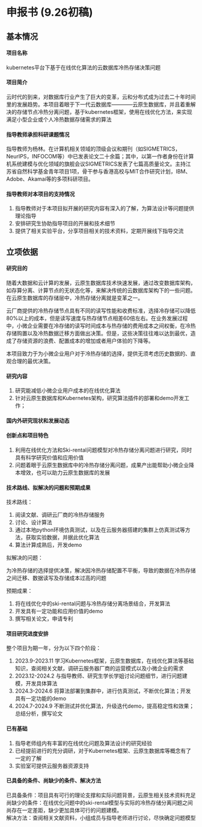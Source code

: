 # 申报书 (9.26初稿)

## 基本情况

#### 项目名称

kubernetes平台下基于在线优化算法的云数据库冷热存储决策问题

#### 项目简介

云时代的到来，对数据库行业产生了巨大的变革，云和分布式成为过去二十年时间里的发展趋势。本项目着眼于下一代云数据库————云原生数据库，并且着重解决的存储节点冷热分离问题，基于kubernetes框架，使用在线优化方法，来实现满足小型企业或个人冷热数据存储需求的算法

#### 指导教师承担科研课题情况

指导教师为杨林。在计算机相关领域的顶级会议和期刊（如SIGMETRICS，NeurIPS，INFOCOM等）中已发表论文二十余篇；其中，以第一作者身份在计算机系统建模与优化领域的旗舰会议SIGMETRICS发表了七篇高质量论文。主持江苏省自然科学基金青年项目1项，骨干参与香港高校与MIT合作研究计划，IBM、Adobe、Akamai等的多项科研项目。

#### 指导教师对本项目的支持情况

1. 指导教师对于本项目拟开展的研究内容有深入的了解，为算法设计等问题提供理论指导
2. 安排研究生协助指导项目的开展和技术细节
3. 提供了相关实验平台，分享项目相关的技术资料，定期开展线下指导交流

## 立项依据

#### 研究目的

随着大数据和云计算的发展，云原生数据库技术快速发展，通过改变数据库架构，如存算分离、计算节点的无状态化等，来解决传统的云数据库架构下的一些问题。在云原生数据库的存储层中，冷热存储分离就是变革之一。

云厂商提供的冷热存储节点具有不同的读写性能和收费标准，选择冷存储可以降低80%以上的成本，但是读写速度与热存储节点相差60倍左右。在业务发展过程中，小微企业需要在冷存储的读写时间成本与热存储的费用成本之间权衡，在冷热存储购置以及冷热数据迁移方面做出决策。但是，这些决策往往难以达到最优，造成了存储资源的浪费、配置成本的增加或者用户体验的下降等。

本项目致力于为小微企业用户对于冷热存储的选择，提供无须考虑历史数据的、直观合理的最优决策。

#### 研究内容

1. 研究能减低小微企业用户成本的在线优化算法
2. 针对云原生数据库和Kubernetes架构，研究算法插件的部署和demo开发工作；


#### 国内外研究现状和发展动态


#### 创新点和项目特色

1. 利用在线优化方法和Ski-rental问题模型对冷热存储分离问题进行研究，同时具有科学研究价值和应用价值
2. 问题着眼于云原生数据库中的冷热存储分离问题，成果产出能帮助小微企业降本增效，也可以助力云原生数据库的发展

#### 技术路线、拟解决的问题和预期成果

技术路线：

1. 阅读文献、调研云厂商的冷热存储服务
2. 讨论、设计算法
3. 通过本地python环境仿真测试，以及在云服务器搭建的集群上仿真测试等方法，获取实验数据，并据此优化算法
4. 算法计算成熟后，开发demo

拟解决的问题：

为冷热存储的选择提供决策，解决因冷热存储配置不平衡，导致的数据在冷热存储之间迁移、数据读写及存储成本过高的问题

预期成果：

1. 将在线优化中的ski-rental问题与冷热存储分离场景结合，开发算法
2. 开发具有一定功能和应用价值的demo
3. 撰写相关论文，申请专利

#### 项目研究进度安排

整个项目为期一年，分为以下四个阶段：

1. 2023.9-2023.11
学习Kubernetes框架，云原生数据库，在线优化算法等基础知识，查阅相关文献，调研云服务器厂商的运营模式以及小微企业的需求
2. 2023.12-2024.2
与指导教师、研究生学长学姐讨论问题细节，进行问题建模，开发具体算法
3. 2024.3-2024.6
将算法部署到集群中，进行仿真测试，不断优化算法；开发具有一定功能的demo
4. 2024.7-2024.9
不断测试并优化算法，升级迭代demo，提高稳定性和效果；总结分析，撰写论文

#### 已有基础

1. 指导老师组内有丰富的在线优化问题及算法设计的研究经验
2. 已经提前进行的充分调研，对于Kubernetes框架、云原生数据库等概念有了一定的了解
3. 实验室可提供云服务器资源支持

#### 已具备的条件、尚缺少的条件、解决方法

已具备条件：项目具有可行的理论支撑和实际问题背景，云原生相关技术资料充足  
尚缺少的条件：在线优化问题中的ski-rental模型与实际的冷热存储分离问题之间尚存在一定差距，缺少更加具体可行的问题建模。  
解决方法：查阅相关文献资料，小组成员与指导老师进行讨论，尽快确定问题模型  